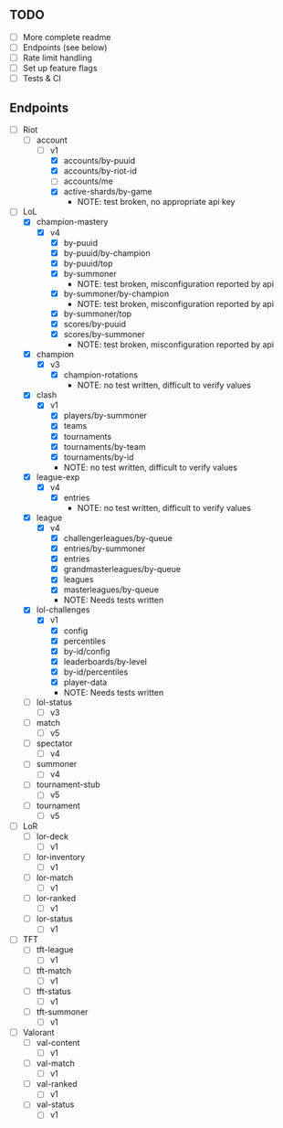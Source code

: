 ## TODO
- [ ] More complete readme
- [ ] Endpoints (see below)
- [ ] Rate limit handling
- [ ] Set up feature flags
- [ ] Tests & CI

## Endpoints
- [ ] Riot
    - [ ] account
      - [ ] v1
        - [x] accounts/by-puuid
        - [x] accounts/by-riot-id
        - [ ] accounts/me
        - [x] active-shards/by-game
          - NOTE: test broken, no appropriate api key
- [ ] LoL
    - [x] champion-mastery
      - [x] v4
        - [x] by-puuid
        - [x] by-puuid/by-champion
        - [x] by-puuid/top
        - [x] by-summoner
          - NOTE: test broken, misconfiguration reported by api
        - [x] by-summoner/by-champion
          - NOTE: test broken, misconfiguration reported by api
        - [x] by-summoner/top
        - [x] scores/by-puuid
        - [x] scores/by-summoner
          - NOTE: test broken, misconfiguration reported by api
    - [x] champion
      - [x] v3
        - [x] champion-rotations
          - NOTE: no test written, difficult to verify values
    - [x] clash
      - [x] v1
        - [x] players/by-summoner
        - [x] teams
        - [x] tournaments
        - [x] tournaments/by-team
        - [x] tournaments/by-id
        - NOTE: no test written, difficult to verify values
    - [x] league-exp
      - [x] v4
        - [x] entries
          - NOTE: no test written, difficult to verify values
    - [x] league
      - [x] v4
        - [x] challengerleagues/by-queue
        - [x] entries/by-summoner
        - [x] entries
        - [x] grandmasterleagues/by-queue
        - [x] leagues
        - [x] masterleagues/by-queue
        - NOTE: Needs tests written
    - [x] lol-challenges
      - [x] v1
        - [x] config
        - [x] percentiles
        - [x] by-id/config
        - [x] leaderboards/by-level
        - [x] by-id/percentiles
        - [x] player-data
        - NOTE: Needs tests written
    - [ ] lol-status
      - [ ] v3
    - [ ] match
      - [ ] v5
    - [ ] spectator
      - [ ] v4
    - [ ] summoner
      - [ ] v4
    - [ ] tournament-stub
      - [ ] v5
    - [ ] tournament
      - [ ] v5
- [ ] LoR
    - [ ] lor-deck
      - [ ] v1
    - [ ] lor-inventory
      - [ ] v1
    - [ ] lor-match
      - [ ] v1
    - [ ] lor-ranked
      - [ ] v1
    - [ ] lor-status
      - [ ] v1
- [ ] TFT
  - [ ] tft-league
    - [ ] v1
  - [ ] tft-match
    - [ ] v1
  - [ ] tft-status
    - [ ] v1
  - [ ] tft-summoner
    - [ ] v1
- [ ] Valorant
  - [ ] val-content
    - [ ] v1
  - [ ] val-match
    - [ ] v1
  - [ ] val-ranked
    - [ ] v1
  - [ ] val-status
    - [ ] v1

